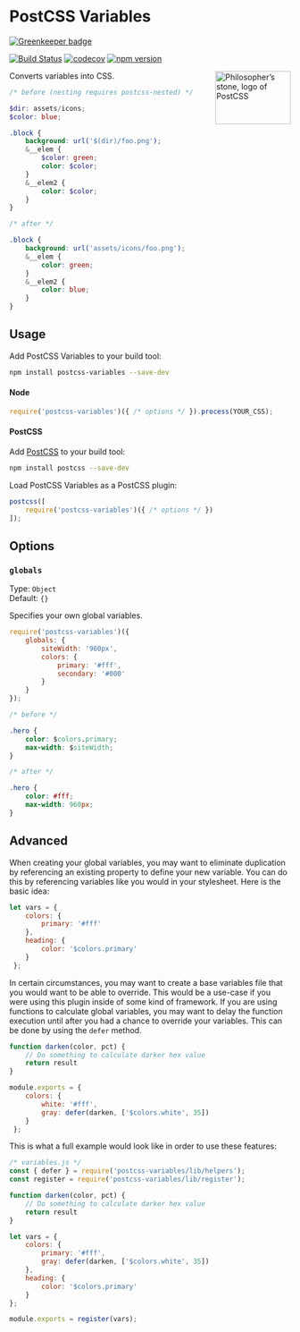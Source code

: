 # PostCSS Variables

[![Greenkeeper badge](https://badges.greenkeeper.io/nathanhood/postcss-variables.svg)](https://greenkeeper.io/)

[![Build Status](https://travis-ci.org/nathanhood/postcss-variables.svg?branch=master)](https://travis-ci.org/nathanhood/postcss-variables)
[![codecov](https://codecov.io/gh/nathanhood/postcss-variables/branch/master/graph/badge.svg)](https://codecov.io/gh/nathanhood/postcss-variables)
[![npm version](https://badge.fury.io/js/postcss-variables.svg)](https://badge.fury.io/js/postcss-variables)

<img align="right" width="135" height="95" src="http://postcss.github.io/postcss/logo-leftp.png" title="Philosopher’s stone, logo of PostCSS">

Converts variables into CSS.

```scss
/* before (nesting requires postcss-nested) */

$dir: assets/icons;
$color: blue;

.block {
	background: url('$(dir)/foo.png');
	&__elem {
		$color: green;
		color: $color;
	}
	&__elem2 {
		color: $color;
	}
}

/* after */

.block {
	background: url('assets/icons/foo.png');
	&__elem {
		color: green;
	}
	&__elem2 {
		color: blue;
	}
}
```


## Usage

Add PostCSS Variables to your build tool:

```bash
npm install postcss-variables --save-dev
```

#### Node

```js
require('postcss-variables')({ /* options */ }).process(YOUR_CSS);
```

#### PostCSS

Add [PostCSS](https://github.com/postcss/postcss) to your build tool:

```bash
npm install postcss --save-dev
```

Load PostCSS Variables as a PostCSS plugin:

```js
postcss([
	require('postcss-variables')({ /* options */ })
]);
```

## Options

### `globals`

Type: `Object`  
Default: `{}`

Specifies your own global variables.

```js
require('postcss-variables')({
	globals: {
		siteWidth: '960px',
		colors: {
			primary: '#fff',
			secondary: '#000'
		}
	}
});
```

```css
/* before */

.hero {
	color: $colors.primary;
	max-width: $siteWidth;
}

/* after */

.hero {
	color: #fff;
	max-width: 960px;
}
```

## Advanced
 
When creating your global variables, you may want to eliminate duplication by referencing an existing property to define your new variable. You can do this by referencing variables like you would in your stylesheet. Here is the basic idea:

```js
let vars = {
	colors: {
		primary: '#fff'
	},
	heading: {
		color: '$colors.primary'
	}
 };
```

In certain circumstances, you may want to create a base variables file that you would want to be able to override. This would be a use-case if you were using this plugin inside of some kind of framework.
If you are using functions to calculate global variables, you may want to delay the function execution until after you had a chance to override your variables. This can be done by using the `defer` method.

```js
function darken(color, pct) {
	// Do something to calculate darker hex value
	return result
}

module.exports = {
	colors: {
		white: '#fff',
		gray: defer(darken, ['$colors.white', 35])
	}
 };
```

This is what a full example would look like in order to use these features:

```js
/* variables.js */
const { defer } = require('postcss-variables/lib/helpers');
const register = require('postcss-variables/lib/register');

function darken(color, pct) {
	// Do something to calculate darker hex value
	return result
}

let vars = {
	colors: {
		primary: '#fff',
		gray: defer(darken, ['$colors.white', 35])
	},
	heading: {
		color: '$colors.primary'
	}
};

module.exports = register(vars);
```